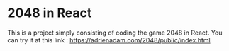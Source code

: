 # 2048 in React


This is a project simply consisting of coding the game 2048 in React.
You can try it at this link : https://adrienadam.com/2048/public/index.html
